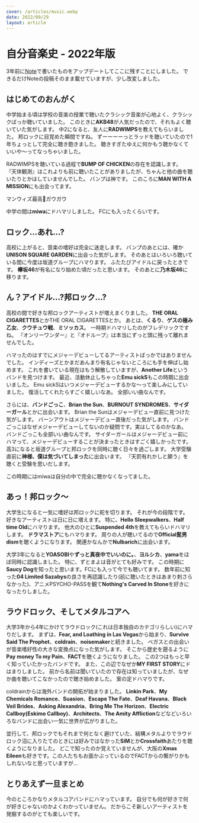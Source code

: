 ```yaml
---
cover: /articles/music.webp
date: 2022/09/29
layout: article
---
```


# 自分音楽史 - 2022年版

3年前に[Note](https://note.com/mura32033/n/n498c3a87a909)で書いたものをアップデートしてここに残すことにしました。
できるだけNoteの投稿そのまま載せていますが、少し改変しました。

## はじめてのおんがく

中学始まる頃は学校の音楽の授業で聴いたクラシック音楽が心地よく、クラシックばっか聴いていました。
このときに**AKB48**が人気だったので、それもよく聴いていた気がします。
中2になると、友人に**RADWIMPS**を教えてもらいました。
邦ロックに目覚めた瞬間ですね。
ずーーーーっとラッドを聴いていたので1年ちょっとして完全に聴き飽きました。
聴きすぎたゆえに何かもう聴かなくていいや～ってなっちゃいました。

RADWIMPSを聴いている過程で**BUMP OF CHICKEN**の存在を認識します。
『天体観測』はこれよりも前に聴いたことがありましたが、ちゃんと他の曲を聴いたりとかはしていませんでした。
バンプは神です。
このころに**MAN WITH A MISSION**にも出会ってます。

マンウィズ最高:wolf:ガウガウ

中学の間は**miwa**にドハマリしました。
FCにも入ったくらいです。

## ロック...あれ...?

高校に上がると、音楽の嗜好は完全に迷走します。
バンプのあとには、確か**UNISON SQUARE GARDEN**に出会った気がします。
そのあとはいろいろ聴いている間に今度は坂道グループにハマります。
ふたたびアイドルに戻ったときです。
**欅坂46**が有名になり始めた頃だったと思います。
そのあとに**乃木坂46**に移ります。

## ん？アイドル...?邦ロック...?

高校の間で好きな邦ロックアーティストが増えまくりました。
**THE ORAL CIGARETTES**とかTHE ORAL CIGARETTESとか。
あとは、**くるり**、**ゲスの極み乙女**、**クウチュウ戦**、**ミソッカス**。
一時期ドハマリしたのがフレデリックですね。
『オンリーワンダー』と『オドループ』は本当にずっと頭に残って離れませんでした。

ハマったのはすでにメジャーデビューしてるアーティストばっかではありませんでした。
インディーズとかまだあんまり有名じゃないところにも手を伸ばし始めます。
これを書いている現在はもう解散していますが、**Another Life**というバンドを見つけます。
最近、活動休止しちゃった**Emu sickS**もこの時期に出会いました。
Emu sickSはいつメジャーデビューするかな～って楽しみにしていました。
復活してくれたらすごく嬉しいなあ。
全部いい曲なんです。

さらには、**バンドごっこ**、**Brian the Sun**、**BURNOUT SYNDROMES**、**サイダーガール**とかに出会います。
Brian the Sunはメジャーデビュー直前に見つけた気がします。
バーンアウトはメジャーデビュー直後だった気がします。
バンドごっこはなぜメジャーデビューしてないのか疑問です。実はしてるのかなあ。
バンドごっこも全部いい曲なんです。
サイダーガールはメジャーデビュー前にハマって、メジャーデビューすることが決まったときはすごく嬉しかったです。
高3になると坂道グループと邦ロックを同時に聴く日々を過ごします。
大学受験直前に**神様、僕は気づいてしまった**に出会います。
『天罰有れかしと願う』を聴くと受験を思いだします。

この時期にはmiwaは自分の中で完全に聴かなくなってました。

## あっ！邦ロック～

大学生になると一気に嗜好は邦ロックに舵を切ります。
それが今の段階です。
好きなアーティストは日に日に増えます。
特に、**Hello Sleepwalkers**、**Half time Old**にハマります。
他大のひとに**Suspended 4th**を教えてもらいドハマリします。
**ドラマストア**にもハマります。
周りの人が聴いてるので**Official髭男dism**を聴くようになります。
関連かなんかで**Nulbarich**に出会います。

大学3年になると**YOASOBI**や**ずっと真夜中でいいのに。**、**ヨルシカ**、**yama**をほぼ同時に認識しました。
特に、ずとまよは音がとても好みです。
この時期に**Saucy Dog**を知ったと思います。FCにも入って今でも聴いてます。
数年前に知った**04 Limited Sazabys**の良さを再認識したり(前に聴いたときはあまり刺さらなかった)、アニメPSYCHO-PASSを観て**Nothing's Carved In Stone**を好きになったりしました。

## ラウドロック、そしてメタルコアへ

大学3年から4年にかけてラウドロック(これは日本独自のカテゴリらしい)にハマりだします。
まずは、**Fear, and Loathing in Las Vegas**から始まり、**Survive Said The Prophet**、**coldrain**、**noisemaker**と続きました。
ベガスとの出会いが音楽嗜好性の大きな変換点になった気がします。
そこから歴史を遡るように**Pay money To my Pain**、**FACT**を聴くようになりました。
この2つはもっと早く知っていたかったバンドです。
また、この辺でなぜか**MY FIRST STORY**にドはまりしました。
前から名前は聞いていたので存在は知っていましたが、なぜか曲を聴いてこなかったので聴き始めました。
案の定ドハマりです。

coldrainからは海外バンドの開拓が始まりました。
**Linkin Park**、**My Chemicals Romance**、**Suasion**、**Escape The Fate**、**Deaf Havana**、**Black Veil Brides**、**Asking Alexandria**、**Bring Me The Horizon**、**Electric Callboy(Eskimo Callboy)**、**Architects**、**The Amity Affliction**などなどいろいろなバンドに出会い一気に世界が広がりました。

並行して、邦ロックでもそれまで何となく避けていた、結構メタルよりでラウドロック沼に入りたてのときには好みではなかった**SiM**とか**Crossfaith**あたりを聴くようになりました。
どこで知ったのか覚えていませんが、大阪の**Xmas Eileen**も好きです。この人たちもお面かぶっているのでFACTからの繋がりかもしれないなと思っていますが...

## とりあえず一旦まとめ

今のところかなりメタルコアバンドにハマっています。
自分でも何が好きで何が好きじゃないのかよくわかっていません。
だからこそ新しいアーティストを発掘するのがとても楽しいです。
